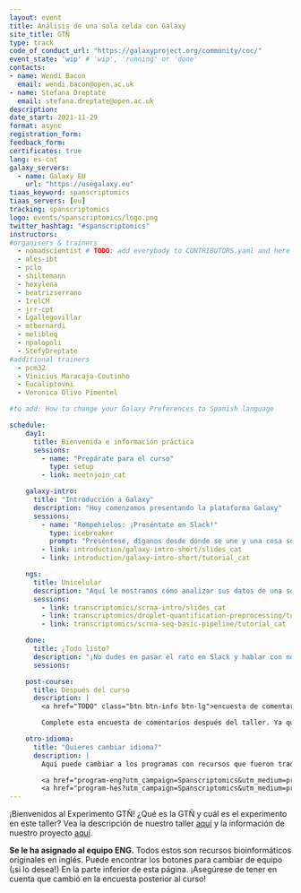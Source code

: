 ```yaml
---
layout: event
title: Análisis de una sola celda con Galaxy
site_title: GTÑ
type: track
code_of_conduct_url: "https://galaxyproject.org/community/coc/"
event_state: 'wip' # 'wip', 'running' or 'done'
contacts:
- name: Wendi Bacon
  email: wendi.bacon@open.ac.uk
- name: Stefana Dreptate
  email: stefana.dreptate@open.ac.uk
description:
date_start: 2021-11-29
format: async
registration_form:
feedback_form:
certificates: true
lang: es-cat
galaxy_servers:
  - name: Galaxy EU
    url: "https://usegalaxy.eu"
tiaas_keyword: spanscriptomics
tiaas_servers: [eu]
tracking: spanscriptomics
logo: events/spanscriptomics/logo.png
twitter_hashtag: "#spanscriptomics"
instructors:
#organisers & trainers
  - nomadscientist # TODO: add everybody to CONTRIBUTORS.yaml and here
  - ales-ibt
  - pclo
  - shiltemann
  - hexylena
  - beatrizserrano
  - IrelCM
  - jrr-cpt
  - Lgallegovillar
  - mtbernardi
  - melibleq
  - npalopoli
  - StefyDreptate
#additional trainers
  - pcm32
  - Vinicius Maracaja-Coutinho
  - Eucaliptovni
  - Veronica Olivo Pimentel

#to add: How to change your Galaxy Preferences to Spanish language

schedule:
    day1:
      title: Bienvenida e información práctica
      sessions:
        - name: "Prepárate para el curso"
          type: setup
        - link: meetnjoin_cat

    galaxy-intro:
      title: "Introducción a Galaxy"
      description: "Hoy comenzamos presentando la plataforma Galaxy"
      sessions:
        - name: "Rompehielos: ¡Preséntate en Slack!"
          type: icebreaker
          prompt: "Preséntese, díganos desde dónde se une y una cosa sobre su entorno (por ejemplo, está nevando afuera, hay una ardilla en mi porche, mi gato está en mi teclado)"
        - link: introduction/galaxy-intro-short/slides_cat
        - link: introduction/galaxy-intro-short/tutorial_cat

    ngs:
      title: Unicelular
      description: "Aquí le mostramos cómo analizar sus datos de una sola celda usando Galaxy."
      sessions:
        - link: transcriptomics/scrna-intro/slides_cat
        - link: transcriptomics/droplet-quantification-preprocessing/tutorial_cat
        - link: transcriptomics/scrna-seq-basic-pipeline/tutorial_cat

    done:
      title: ¿Todo listo?
      description: "¡No dudes en pasar el rato en Slack y hablar con nosotros y con el resto de la comunidad Galaxy! ¡Muchas gracias por unirte y esperamos que hayas aprendido mucho!"
      sessions:

    post-course:
      title: Después del curso
      description: |
        <a href="TODO" class="btn btn-info btn-lg">encuesta de comentarios</a><br/>

        Complete esta encuesta de comentarios después del taller. Ya que esto es crucial para el estudio GTÑ sobre el impacto de la traducción de materiales bioinformáticos. Todos los materiales del curso permanecerán en línea, por lo que podrá seguir trabajando en ellos todo el tiempo que desee. La única diferencia será que debe hacer sus preguntas en el <a href="https://gitter.im/Galaxy-Training-Network/Lobby">canal GTN Gitter</a>, en lugar de en Slack.

    otro-idioma:
      title: "Quieres cambiar idioma?"
      description: |
        Aquí puede cambiar a los programas con recursos que fueron traducidos automáticamente (ENG-Inglés) o traducidos por humanos (HES-Español). ¡Recuerde anotar esto en la encuesta posterior al curso! ¡Estos son datos valiosos!

        <a href="program-eng?utm_campaign=Spanscriptomics&utm_medium=program-CAT&utm_source=pagebutton" class="btn btn-info btn-lg"> ENG-Inglés </a>
        <a href="program-hes?utm_campaign=Spanscriptomics&utm_medium=program-CAT&utm_source=pagebutton" class="btn btn-info btn-lg"> HES-Español </a>
---
```


¡Bienvenidos al Experimento GTÑ! ¿Qué es la GTÑ y cuál es el experimento en este taller? Vea la descripción de nuestro taller [aquí](https://nomadscientist.github.io/galaxy-workshop/events/spanscriptomics/) y la información de nuestro proyecto [aquí](todo).

**Se le ha asignado al equipo ENG.** Todos estos son recursos bioinformáticos originales en inglés. Puede encontrar los botones para cambiar de equipo (¡si lo desea!) En la parte inferior de esta página. ¡Asegúrese de tener en cuenta que cambió en la encuesta posterior al curso!
